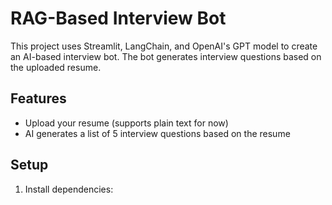 # RAG-Based Interview Bot

This project uses Streamlit, LangChain, and OpenAI's GPT model to create an AI-based interview bot. The bot generates interview questions based on the uploaded resume.

## Features
- Upload your resume (supports plain text for now)
- AI generates a list of 5 interview questions based on the resume

## Setup
1. Install dependencies:
